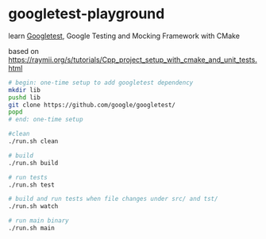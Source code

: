 # googletest-playground

learn [Googletest](https://github.com/google/googletest), Google Testing and Mocking Framework with CMake

based on <https://raymii.org/s/tutorials/Cpp_project_setup_with_cmake_and_unit_tests.html>

```sh
# begin: one-time setup to add googletest dependency
mkdir lib
pushd lib
git clone https://github.com/google/googletest/
popd
# end: one-time setup

#clean
./run.sh clean

# build
./run.sh build

# run tests
./run.sh test

# build and run tests when file changes under src/ and tst/
./run.sh watch

# run main binary
./run.sh main
```